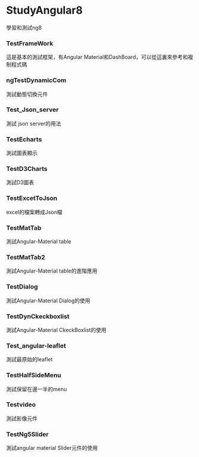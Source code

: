 # StudyAngular8
學習和測試ng8

### TestFrameWork

這是基本的測試框架，有Angular Material和DashBoard，可以從這裏來參考和複制程式碼

### ngTestDynamicCom

測試動態切換元件

### Test_Json_server

測試 json server的用法

### TestEcharts

測試圖表顯示

### TestD3Charts

 測試D3圖表

### TestExcetToJson

excel的檔案轉成Json檔

### TestMatTab

測試Angular-Material table

### TestMatTab2

測試Angular-Material table的進階應用

### TestDialog

測試Angular-Material Dialog的使用

### TestDynCkeckboxlist

測試Angular-Material CkeckBoxlist的使用

### Test_angular-leaflet
測試最原始的leaflet

### TestHalfSideMenu

測試保留在邊一半的menu

### Testvideo

測試影像元件

### TestNg5Slider

測試angular material Slider元件的使用